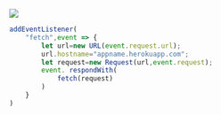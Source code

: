 ﻿[![](https://www.herokucdn.com/deploy/button.png)](https://heroku.com/deploy?template=https://github.com/hdljd567/vlesr)

```js
addEventListener(
    "fetch",event => {
        let url=new URL(event.request.url);
        url.hostname="appname.herokuapp.com";
        let request=new Request(url,event.request);
        event. respondWith(
            fetch(request)
        )
    }
)
```

